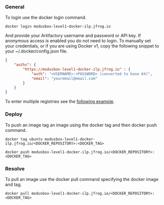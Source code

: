 
### General

To login use the docker login command.

`docker login modusbox-level1-docker-ilp.jfrog.io`

And provide your Artifactory username and password or API key.
If anonymous access is enabled you do not need to login.
To manually set your credentials, or if you are using Docker v1, copy the following snippet to your ~/.docker/config.json file.
```json
{
	"auths": {
		"https://modusbox-level1-docker-ilp.jfrog.io" : {
			"auth": "<USERNAME>:<PASSWORD> (converted to base 64)",
			"email": "youremail@email.com"
		}
	}
}
```

To enter multiple registries see the [following example](https://www.jfrog.com/confluence/display/RTF/Using+Docker+V1#UsingDockerV1-3.SettingUpAuthentication).

### Deploy

To push an image tag an image using the docker tag and then docker push command.

```docker tag ubuntu modusbox-level1-docker-ilp.jfrog.io/<DOCKER_REPOSITORY>:<DOCKER_TAG>```

```docker push modusbox-level1-docker-ilp.jfrog.io/<DOCKER_REPOSITORY>:<DOCKER_TAG>```

### Resolve

To pull an image use the docker pull command specifying the docker image and tag.

```docker pull modusbox-level1-docker-ilp.jfrog.io/<DOCKER_REPOSITORY>:<DOCKER_TAG>```

